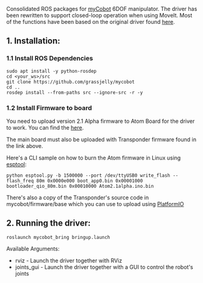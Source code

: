 Consolidated ROS packages for [myCobot](https://www.elephantrobotics.com/en/myCobot-en/) 6DOF manipulator. The driver has been rewritten to support closed-loop operation when using MoveIt. Most of the functions have been based on the original driver found [here](https://github.com/elephantrobotics/myCobotROS).

## 1. Installation:

### 1.1 Install ROS Dependencies

    sudo apt install -y python-rosdep
    cd <your_ws>/src
    git clone https://github.com/grassjelly/mycobot
    cd ..
    rosdep install --from-paths src --ignore-src -r -y

### 1.2 Install Firmware to board
You need to upload version 2.1 Alpha firmware to Atom Board for the driver to work. You can find the [here](https://github.com/elephantrobotics/myCobot/releases/tag/0).

The main board must also be uploaded with Transponder firmware found in the link above.

Here's a CLI sample on how to burn the Atom firmware in Linux using [esptool](https://github.com/espressif/esptool):

    python esptool.py -b 1500000 --port /dev/ttyUSB0 write_flash --flash_freq 80m 0x0000e000 boot_app0.bin 0x00001000 bootloader_qio_80m.bin 0x00010000 Atom2.1alpha.ino.bin 

There's also a copy of the Transponder's source code in mycobot/firmware/base which you can use to upload using [PlatformIO](https://platformio.org/)

## 2. Running the driver:

    roslaunch mycobot_bring bringup.launch

Available Arguments:
- rviz - Launch the driver together with RViz
- joints_gui - Launch the driver together with a GUI to control the robot's joints